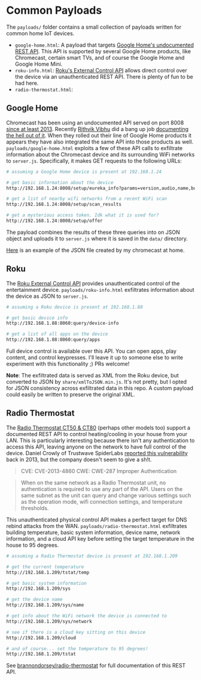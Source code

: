 # Common Payloads

The `payloads/` folder contains a small collection of payloads written for common home IoT devices.

- `google-home.html`: A payload that targets [Google Home's undocumented REST API](https://rithvikvibhu.github.io/GHLocalApi/). This API is supported by several Google Home products, like Chromecast, certain smart TVs, and of course the Google Home and Google Home Mini.
- `roku-info.html`: [Roku's External Control API](https://sdkdocs.roku.com/display/sdkdoc/External+Control+API) allows direct control over the device via an unauthenticated REST API. There is plenty of fun to be had here.
- `radio-thermostat.html`: 

## Google Home

Chromecast has been using an undocumented API served on port 8008 [since at least 2013](http://fiquett.com/2013/07/chromecast-traffic-sniffing/). Recently [Rithvik Vibhu](https://github.com/rithvikvibhu/) did a bang up job [documenting the hell out of it](https://rithvikvibhu.github.io/GHLocalApi). When they rolled out their line of Google Home products it appears they have also integrated the same API into those products as well. `payloads/google-home.html` exploits a few of these API calls to exfiltrate information about the Chromecast device and its surrounding WiFi networks to `server.js`. Specifically, it makes GET requests to the following URLs:

```bash
# assuming a Google Home device is present at 192.168.1.24

# get basic information about the device
http://192.168.1.24:8008/setup/eureka_info?params=version,audio,name,build_info,detail,device_info,net,wifi,setup,settings,opt_in,opencast,multizone,proxy,night_mode_params,user_eq,room_equalizer

# get a list of nearby wifi networks from a recent WiFi scan
http://192.168.1.24:8008/setup/scan_results

# get a mysterious access token. Idk what it is used for?
http://192.168.1.24:8008/setup/offer
```

The payload combines the results of these three queries into on JSON object and uploads it to `server.js` where it is saved in the `data/` directory.

[Here](https://pastebin.com/U3tUqmRf) is an example of the JSON file created by my chromecast at home.

## Roku

The [Roku External Control API](https://sdkdocs.roku.com/display/sdkdoc/External+Control+API) provides unauthenticated control of the entertainment device. `payloads/roku-info.html` exfiltrates information about the device as JSON to `server.js`. 

```bash
# assuming a Roku device is present at 192.168.1.88

# get basic device info
http://192.168.1.88:8060:query/device-info

# get a list of all apps on the device
http://192.168.1.88:8060:query/apps
```
Full device control is available over this API. You can open apps, play content, and control keypresses. I'll leave it up to someone else to write experiment with this functionality ;) PRs welcome!

**Note**: The exfiltrated data is served as XML from the Roku device, but converted to JSON by `share/xmlToJSON.min.js`. It's not pretty, but I opted for JSON consistency across exfiltrated data in this repo. A custom payload could easily be written to preserve the original XML.

## Radio Thermostat

The [Radio Thermostat CT50 & CT80](http://www.radiothermostat.com/) (perhaps other models too) support a documented REST API to control heating/cooling in your house from your LAN. This is particularly interesting because there isn't any authentication to access this API, leaving anyone on the network to have full control of the device. Daniel Crowly of Trustwave SpiderLabs [reported this vulnerability](https://web.archive.org/web/20180401193243/https://www.trustwave.com/Resources/Security-Advisories/Advisories/TWSL2013-022/?fid=3870) back in 2013, but the company doesn't seem to give a sh!t.

> CVE: CVE-2013-4860
> CWE: CWE-287 Improper Authentication

>When on the same network as a Radio Thermostat unit, no authentication is
required to use any part of the API. Users on the same subnet as the unit
can query and change various settings such as the operation mode, wifi
connection settings, and temperature thresholds.

This unauthenticated physical control API makes a perfect target for DNS rebind attacks from the WAN. `payloads/radio-thermostat.html` exfiltrates building temperature, basic system information, device name, network information, and a cloud API key before setting the target temperature in the house to 95 degrees.

```bash
# assuming a Radio Thermostat device is present at 192.168.1.209

# get the current temperature
http://192.168.1.209/tstat/temp

# get basic system information
http://192.168.1.209/sys

# get the device name
http://192.168.1.209/sys/name

# get info about the WiFi network the device is connected to
http://192.168.1.209/sys/network

# see if there is a cloud key sitting on this device
http://192.168.1.209/cloud

# and of course... set the temperature to 95 degrees!
http://192.168.1.209/tstat
```

See [brannondorsey/radio-thermostat](https://github.com/brannondorsey/radio-thermostat) for full documentation of this REST API.
